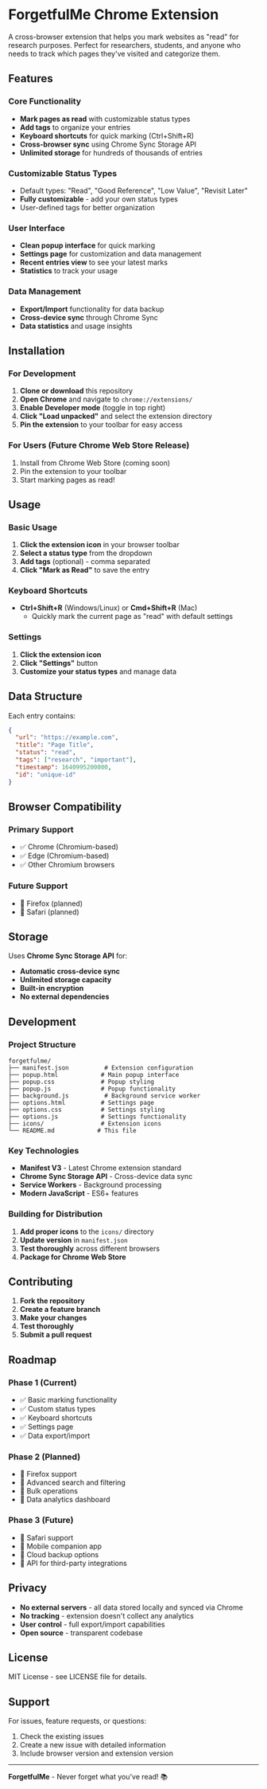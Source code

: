 # ForgetfulMe Chrome Extension

A cross-browser extension that helps you mark websites as "read" for research purposes. Perfect for researchers, students, and anyone who needs to track which pages they've visited and categorize them.

## Features

### Core Functionality
- **Mark pages as read** with customizable status types
- **Add tags** to organize your entries
- **Keyboard shortcuts** for quick marking (Ctrl+Shift+R)
- **Cross-browser sync** using Chrome Sync Storage API
- **Unlimited storage** for hundreds of thousands of entries

### Customizable Status Types
- Default types: "Read", "Good Reference", "Low Value", "Revisit Later"
- **Fully customizable** - add your own status types
- User-defined tags for better organization

### User Interface
- **Clean popup interface** for quick marking
- **Settings page** for customization and data management
- **Recent entries view** to see your latest marks
- **Statistics** to track your usage

### Data Management
- **Export/Import** functionality for data backup
- **Cross-device sync** through Chrome Sync
- **Data statistics** and usage insights

## Installation

### For Development

1. **Clone or download** this repository
2. **Open Chrome** and navigate to `chrome://extensions/`
3. **Enable Developer mode** (toggle in top right)
4. **Click "Load unpacked"** and select the extension directory
5. **Pin the extension** to your toolbar for easy access

### For Users (Future Chrome Web Store Release)

1. Install from Chrome Web Store (coming soon)
2. Pin the extension to your toolbar
3. Start marking pages as read!

## Usage

### Basic Usage

1. **Click the extension icon** in your browser toolbar
2. **Select a status type** from the dropdown
3. **Add tags** (optional) - comma separated
4. **Click "Mark as Read"** to save the entry

### Keyboard Shortcuts

- **Ctrl+Shift+R** (Windows/Linux) or **Cmd+Shift+R** (Mac)
  - Quickly mark the current page as "read" with default settings

### Settings

1. **Click the extension icon**
2. **Click "Settings"** button
3. **Customize your status types** and manage data

## Data Structure

Each entry contains:
```json
{
  "url": "https://example.com",
  "title": "Page Title",
  "status": "read",
  "tags": ["research", "important"],
  "timestamp": 1640995200000,
  "id": "unique-id"
}
```

## Browser Compatibility

### Primary Support
- ✅ Chrome (Chromium-based)
- ✅ Edge (Chromium-based)
- ✅ Other Chromium browsers

### Future Support
- 🔄 Firefox (planned)
- 🔄 Safari (planned)

## Storage

Uses **Chrome Sync Storage API** for:
- **Automatic cross-device sync**
- **Unlimited storage capacity**
- **Built-in encryption**
- **No external dependencies**

## Development

### Project Structure
```
forgetfulme/
├── manifest.json          # Extension configuration
├── popup.html            # Main popup interface
├── popup.css             # Popup styling
├── popup.js              # Popup functionality
├── background.js          # Background service worker
├── options.html          # Settings page
├── options.css           # Settings styling
├── options.js            # Settings functionality
├── icons/                # Extension icons
└── README.md            # This file
```

### Key Technologies
- **Manifest V3** - Latest Chrome extension standard
- **Chrome Sync Storage API** - Cross-device data sync
- **Service Workers** - Background processing
- **Modern JavaScript** - ES6+ features

### Building for Distribution

1. **Add proper icons** to the `icons/` directory
2. **Update version** in `manifest.json`
3. **Test thoroughly** across different browsers
4. **Package for Chrome Web Store**

## Contributing

1. **Fork the repository**
2. **Create a feature branch**
3. **Make your changes**
4. **Test thoroughly**
5. **Submit a pull request**

## Roadmap

### Phase 1 (Current)
- ✅ Basic marking functionality
- ✅ Custom status types
- ✅ Keyboard shortcuts
- ✅ Settings page
- ✅ Data export/import

### Phase 2 (Planned)
- 🔄 Firefox support
- 🔄 Advanced search and filtering
- 🔄 Bulk operations
- 🔄 Data analytics dashboard

### Phase 3 (Future)
- 🔄 Safari support
- 🔄 Mobile companion app
- 🔄 Cloud backup options
- 🔄 API for third-party integrations

## Privacy

- **No external servers** - all data stored locally and synced via Chrome
- **No tracking** - extension doesn't collect any analytics
- **User control** - full export/import capabilities
- **Open source** - transparent codebase

## License

MIT License - see LICENSE file for details.

## Support

For issues, feature requests, or questions:
1. Check the existing issues
2. Create a new issue with detailed information
3. Include browser version and extension version

---

**ForgetfulMe** - Never forget what you've read! 📚 